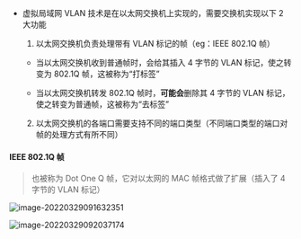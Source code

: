 - 虚拟局域网 VLAN 技术是在以太网交换机上实现的，需要交换机实现以下 2 大功能

  1. 以太网交换机负责处理带有 VLAN 标记的帧（eg：IEEE 802.1Q 帧）

	- 当以太网交换机收到普通帧时，会给其插入 4 字节的 VLAN 标记，使之转变为 802.1Q 帧，这被称为“打标签”

	- 当以太网交换机转发 802.1Q 帧时，**可能会**删除其 4 字节的 VLAN 标记，使之转变为普通帧，这被称为“去标签”

  2. 以太网交换机的各端口需要支持不同的端口类型（不同端口类型的端口对帧的处理方式有所不同）

#### IEEE 802.1Q 帧

> 也被称为 Dot One Q 帧，它对以太网的 MAC 帧格式做了扩展（插入了 4 字节的 VLAN 标记）

![image-20220329091632351](https://aliyun-oss-lpj.oss-cn-qingdao.aliyuncs.com/images/by-picgo/image-20220329091632351.png)

![image-20220329092037174](https://aliyun-oss-lpj.oss-cn-qingdao.aliyuncs.com/images/by-picgo/image-20220329092037174.png)

